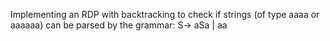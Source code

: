 Implementing an RDP with backtracking to check if strings (of type aaaa or aaaaaa) can be parsed by the grammar: S-> aSa | aa
